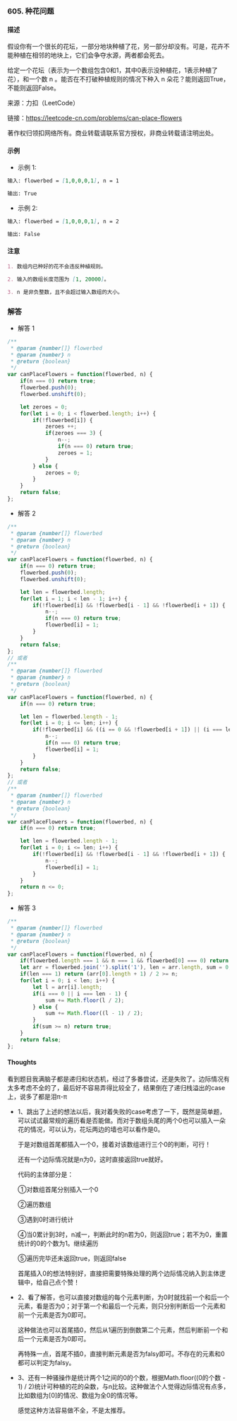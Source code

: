 ### 605. 种花问题

#### 描述
假设你有一个很长的花坛，一部分地块种植了花，另一部分却没有。可是，花卉不能种植在相邻的地块上，它们会争夺水源，两者都会死去。

给定一个花坛（表示为一个数组包含0和1，其中0表示没种植花，1表示种植了花），和一个数 n 。能否在不打破种植规则的情况下种入 n 朵花？能则返回True，不能则返回False。

来源：力扣（LeetCode）

链接：https://leetcode-cn.com/problems/can-place-flowers

著作权归领扣网络所有。商业转载请联系官方授权，非商业转载请注明出处。

#### 示例

+ 示例 1:
```md
输入: flowerbed = [1,0,0,0,1], n = 1

输出: True
```
+ 示例 2:
```md
输入: flowerbed = [1,0,0,0,1], n = 2

输出: False
```


#### 注意
```md
1. 数组内已种好的花不会违反种植规则。

2. 输入的数组长度范围为 [1, 20000]。

3. n 是非负整数，且不会超过输入数组的大小。
```

### 解答

+ 解答 1
```js
/**
 * @param {number[]} flowerbed
 * @param {number} n
 * @return {boolean}
 */
var canPlaceFlowers = function(flowerbed, n) {
    if(n === 0) return true;
    flowerbed.push(0);
    flowerbed.unshift(0);

    let zeroes = 0;
    for(let i = 0; i < flowerbed.length; i++) {
        if(!flowerbed[i]) {
            zeroes ++;
            if(zeroes === 3) {
                n--;
                if(n === 0) return true;
                zeroes = 1;
            }
        } else {
            zeroes = 0;
        }
    }
    return false;
};
```

+ 解答 2
```js
/**
 * @param {number[]} flowerbed
 * @param {number} n
 * @return {boolean}
 */
var canPlaceFlowers = function(flowerbed, n) {
    if(n === 0) return true;
    flowerbed.push(0);
    flowerbed.unshift(0);

    let len = flowerbed.length;
    for(let i = 1; i < len - 1; i++) {
        if(!flowerbed[i] && !flowerbed[i - 1] && !flowerbed[i + 1]) {
            n--;
            if(n === 0) return true;
            flowerbed[i] = 1;
        }
    }
    return false;
};
// 或者
/**
 * @param {number[]} flowerbed
 * @param {number} n
 * @return {boolean}
 */
var canPlaceFlowers = function(flowerbed, n) {
    if(n === 0) return true;

    let len = flowerbed.length - 1;
    for(let i = 0; i <= len; i++) {
        if(!flowerbed[i] && ((i == 0 && !flowerbed[i + 1]) || (i === len && !flowerbed[i - 1]) || (!flowerbed[i - 1] && !flowerbed[i + 1]))) {
            n--;
            if(n === 0) return true;
            flowerbed[i] = 1;
        }
    }
    return false;
};
// 或者
/**
 * @param {number[]} flowerbed
 * @param {number} n
 * @return {boolean}
 */
var canPlaceFlowers = function(flowerbed, n) {
    if(n === 0) return true;

    let len = flowerbed.length - 1;
    for(let i = 0; i <= len; i++) {
        if(!flowerbed[i] && !flowerbed[i - 1] && !flowerbed[i + 1]) {
            n--;
            flowerbed[i] = 1;
        }
    }
    return n <= 0;
};
```

+ 解答 3
```js
/**
 * @param {number[]} flowerbed
 * @param {number} n
 * @return {boolean}
 */
var canPlaceFlowers = function(flowerbed, n) {
    if(flowerbed.length === 1 && n === 1 && flowerbed[0] === 0) return true;
    let arr = flowerbed.join('').split('1'), len = arr.length, sum = 0;
    if(len === 1) return (arr[0].length + 1) / 2 >= n;
    for(let i = 0; i < len; i++) {
        let l = arr[i].length;
        if(i === 0 || i === len - 1) {
            sum += Math.floor(l / 2);
        } else {
            sum += Math.floor((l - 1) / 2);
        }
        if(sum >= n) return true;
    }
    return false;
};
```

#### Thoughts

看到题目我满脑子都是递归和状态机，经过了多番尝试，还是失败了。边际情况有太多考虑不全的了，最后好不容易弄得比较全了，结果倒在了递归栈溢出的case上，说多了都是泪π-π

+ 1、跳出了上述的想法以后，我对着失败的case考虑了一下，既然是简单题，可以试试最常规的遍历看是否能做。而对于数组头尾的两个0也可以插入一朵花的情况，可以认为，花坛两边的墙也可以看作是0。

  于是对数组首尾都插入一个0，接着对该数组进行三个0的判断，可行！

  还有一个边际情况就是n为0，这时直接返回true就好。

  代码的主体部分是：

  ①对数组首尾分别插入一个0

  ②遍历数组

  ③遇到0时进行统计

  ④当0累计到3时，n减一，判断此时的n若为0，则返回true；若不为0，重置统计的0的个数为1。继续遍历

  ⑤遍历完毕还未返回true，则返回false

  首尾插入0的想法特别好，直接把需要特殊处理的两个边际情况纳入到主体逻辑中，给自己点个赞！

+ 2、看了解答，也可以直接对数组的每个元素判断，为0时就找前一个和后一个元素，看是否为0；对于第一个和最后一个元素，则只分别判断后一个元素和前一个元素是否为0即可。

  这种做法也可以首尾插0，然后从1遍历到倒数第二个元素，然后判断前一个和后一个元素是否为0即可。

  再特殊一点，首尾不插0，直接判断元素是否为falsy即可。不存在的元素和0都可以判定为falsy。

+ 3、还有一种骚操作是统计两个1之间的0的个数，根据Math.floor((0的个数 - 1) / 2)统计可种植的花的朵数，与n比较。这种做法个人觉得边际情况有点多，比如数组为[0]的情况、数组为全0的情况等。

  感觉这种方法容易做不全，不是太推荐。
